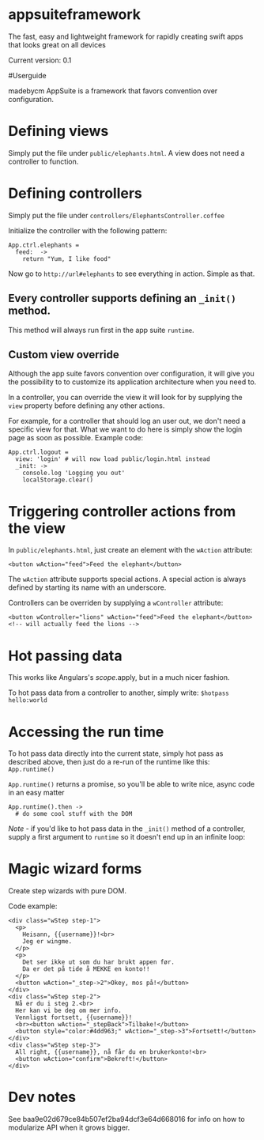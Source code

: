 appsuiteframework
=================

The fast, easy and lightweight framework for rapidly creating swift apps that looks great on all devices

Current version: 0.1

#Userguide

madebycm AppSuite is a framework that favors convention over configuration.

# Defining views

Simply put the file under ```public/elephants.html```. A view does not need a controller to function.

# Defining controllers

Simply put the file under ```controllers/ElephantsController.coffee```

Initialize the controller with the following pattern:

```
App.ctrl.elephants =
  feed:  ->
    return "Yum, I like food"
```

Now go to ```http://url#elephants``` to see everything in action. Simple as that.

## Every controller supports defining an ```_init()``` method.

This method will always run first in the app suite ```runtime```.

## Custom view override

Although the app suite favors convention over configuration, it will give you the possibility to to customize its application architecture when you need to.

In a controller, you can override the view it will look for by supplying the ```view``` property before defining any other actions.

For example, for a controller that should log an user out, we don't need a specific view for that. What we want to do here is simply show the login page as soon as possible. Example code:

```
App.ctrl.logout =
  view: 'login' # will now load public/login.html instead
  _init: ->
    console.log 'Logging you out'
    localStorage.clear()
```



# Triggering controller actions from the view

In ```public/elephants.html```, just create an element with the ```wAction``` attribute:

```<button wAction="feed">Feed the elephant</button>```

The ```wAction``` attribute supports special actions. A special action is always defined by starting its name with an underscore.

Controllers can be overriden by supplying a ```wController``` attribute:

```
<button wController="lions" wAction="feed">Feed the elephant</button>
<!-- will actually feed the lions -->
```

# Hot passing data
This works like Angulars's $scope.$apply, but in a much nicer fashion.

To hot pass data from a controller to another, simply write:
```$hotpass hello:world```

# Accessing the run time
To hot pass data directly into the current state, simply hot pass as described above, then just do a re-run of the runtime like this: ```App.runtime()```

```App.runtime()``` returns a promise, so you'll be able to write nice, async code in an easy matter

```
App.runtime().then ->
  # do some cool stuff with the DOM
```

*Note* - if you'd like to hot pass data in the ```_init()``` method of a controller, supply a first argument to ```runtime``` so it doesn't end up in an infinite loop:


# Magic wizard forms

Create step wizards with pure DOM.

Code example:

```
<div class="wStep step-1">
  <p>
    Heisann, {{username}}!<br>
    Jeg er wingme.
  </p>
  <p>
    Det ser ikke ut som du har brukt appen før.
    Da er det på tide å MEKKE en konto!!
  </p>
  <button wAction="_step->2">Okey, mos på!</button>
</div>
<div class="wStep step-2">
  Nå er du i steg 2.<br>
  Her kan vi be deg om mer info. 
  Vennligst fortsett, {{username}}!
  <br><button wAction="_stepBack">Tilbake!</button>
  <button style="color:#4dd963;" wAction="_step->3">Fortsett!</button>
</div>
<div class="wStep step-3">
  All right, {{username}}, nå får du en brukerkonto!<br>  
  <button wAction="confirm">Bekreft!</button>
</div>
```

# Dev notes

See baa9e02d679ce84b507ef2ba94dcf3e64d668016 for info on how to modularize API when it grows bigger.